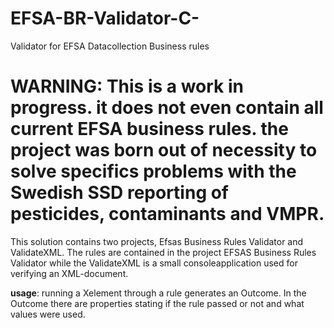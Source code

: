# EFSA-BR-Validator-C-
Validator for EFSA Datacollection Business rules


# WARNING: This is a work in progress. it does not even contain all current EFSA business rules. the project was born out of necessity to solve specifics problems with the Swedish SSD reporting of pesticides, contaminants and VMPR.

This solution contains two projects, Efsas Business Rules Validator and ValidateXML. The rules are contained in the project EFSAS Business Rules Validator while the ValidateXML is a small consoleapplication used for verifying an XML-document. 


**usage**:
running a Xelement through a rule generates an Outcome. In the Outcome there are properties stating if the rule passed or not and what values were used. 
